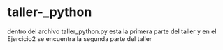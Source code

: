# taller-_python
dentro del archivo taller_python.py esta la primera parte del taller  y en el Ejercicio2 se encuentra la segunda parte del taller
